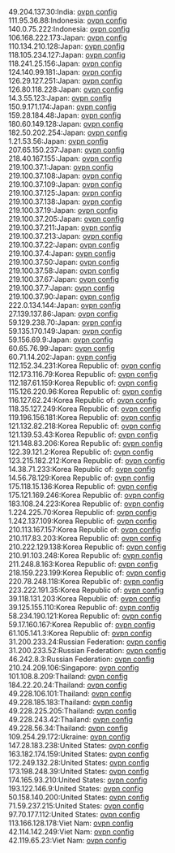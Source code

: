 49.204.137.30:India: [ovpn config](vpn/49_204_137_30.ovpn)  
111.95.36.88:Indonesia: [ovpn config](vpn/111_95_36_88.ovpn)  
140.0.75.222:Indonesia: [ovpn config](vpn/140_0_75_222.ovpn)  
106.168.222.173:Japan: [ovpn config](vpn/106_168_222_173.ovpn)  
110.134.210.128:Japan: [ovpn config](vpn/110_134_210_128.ovpn)  
118.105.234.127:Japan: [ovpn config](vpn/118_105_234_127.ovpn)  
118.241.25.156:Japan: [ovpn config](vpn/118_241_25_156.ovpn)  
124.140.99.181:Japan: [ovpn config](vpn/124_140_99_181.ovpn)  
126.29.127.251:Japan: [ovpn config](vpn/126_29_127_251.ovpn)  
126.80.118.228:Japan: [ovpn config](vpn/126_80_118_228.ovpn)  
14.3.55.123:Japan: [ovpn config](vpn/14_3_55_123.ovpn)  
150.9.171.174:Japan: [ovpn config](vpn/150_9_171_174.ovpn)  
159.28.184.48:Japan: [ovpn config](vpn/159_28_184_48.ovpn)  
180.60.149.128:Japan: [ovpn config](vpn/180_60_149_128.ovpn)  
182.50.202.254:Japan: [ovpn config](vpn/182_50_202_254.ovpn)  
1.21.53.56:Japan: [ovpn config](vpn/1_21_53_56.ovpn)  
207.65.150.237:Japan: [ovpn config](vpn/207_65_150_237.ovpn)  
218.40.167.155:Japan: [ovpn config](vpn/218_40_167_155.ovpn)  
219.100.37.1:Japan: [ovpn config](vpn/219_100_37_1.ovpn)  
219.100.37.108:Japan: [ovpn config](vpn/219_100_37_108.ovpn)  
219.100.37.109:Japan: [ovpn config](vpn/219_100_37_109.ovpn)  
219.100.37.125:Japan: [ovpn config](vpn/219_100_37_125.ovpn)  
219.100.37.138:Japan: [ovpn config](vpn/219_100_37_138.ovpn)  
219.100.37.19:Japan: [ovpn config](vpn/219_100_37_19.ovpn)  
219.100.37.205:Japan: [ovpn config](vpn/219_100_37_205.ovpn)  
219.100.37.211:Japan: [ovpn config](vpn/219_100_37_211.ovpn)  
219.100.37.213:Japan: [ovpn config](vpn/219_100_37_213.ovpn)  
219.100.37.22:Japan: [ovpn config](vpn/219_100_37_22.ovpn)  
219.100.37.4:Japan: [ovpn config](vpn/219_100_37_4.ovpn)  
219.100.37.50:Japan: [ovpn config](vpn/219_100_37_50.ovpn)  
219.100.37.58:Japan: [ovpn config](vpn/219_100_37_58.ovpn)  
219.100.37.67:Japan: [ovpn config](vpn/219_100_37_67.ovpn)  
219.100.37.7:Japan: [ovpn config](vpn/219_100_37_7.ovpn)  
219.100.37.90:Japan: [ovpn config](vpn/219_100_37_90.ovpn)  
222.0.134.144:Japan: [ovpn config](vpn/222_0_134_144.ovpn)  
27.139.137.86:Japan: [ovpn config](vpn/27_139_137_86.ovpn)  
59.129.238.70:Japan: [ovpn config](vpn/59_129_238_70.ovpn)  
59.135.170.149:Japan: [ovpn config](vpn/59_135_170_149.ovpn)  
59.156.69.9:Japan: [ovpn config](vpn/59_156_69_9.ovpn)  
60.65.76.99:Japan: [ovpn config](vpn/60_65_76_99.ovpn)  
60.71.14.202:Japan: [ovpn config](vpn/60_71_14_202.ovpn)  
112.152.34.231:Korea Republic of: [ovpn config](vpn/112_152_34_231.ovpn)  
112.173.116.79:Korea Republic of: [ovpn config](vpn/112_173_116_79.ovpn)  
112.187.61.159:Korea Republic of: [ovpn config](vpn/112_187_61_159.ovpn)  
115.126.220.96:Korea Republic of: [ovpn config](vpn/115_126_220_96.ovpn)  
116.127.62.24:Korea Republic of: [ovpn config](vpn/116_127_62_24.ovpn)  
118.35.127.249:Korea Republic of: [ovpn config](vpn/118_35_127_249.ovpn)  
119.196.156.181:Korea Republic of: [ovpn config](vpn/119_196_156_181.ovpn)  
121.132.82.218:Korea Republic of: [ovpn config](vpn/121_132_82_218.ovpn)  
121.139.53.43:Korea Republic of: [ovpn config](vpn/121_139_53_43.ovpn)  
121.148.83.206:Korea Republic of: [ovpn config](vpn/121_148_83_206.ovpn)  
122.39.121.2:Korea Republic of: [ovpn config](vpn/122_39_121_2.ovpn)  
123.215.182.212:Korea Republic of: [ovpn config](vpn/123_215_182_212.ovpn)  
14.38.71.233:Korea Republic of: [ovpn config](vpn/14_38_71_233.ovpn)  
14.56.78.129:Korea Republic of: [ovpn config](vpn/14_56_78_129.ovpn)  
175.118.15.136:Korea Republic of: [ovpn config](vpn/175_118_15_136.ovpn)  
175.121.169.246:Korea Republic of: [ovpn config](vpn/175_121_169_246.ovpn)  
183.108.24.223:Korea Republic of: [ovpn config](vpn/183_108_24_223.ovpn)  
1.224.225.70:Korea Republic of: [ovpn config](vpn/1_224_225_70.ovpn)  
1.242.137.109:Korea Republic of: [ovpn config](vpn/1_242_137_109.ovpn)  
210.113.167.157:Korea Republic of: [ovpn config](vpn/210_113_167_157.ovpn)  
210.117.83.203:Korea Republic of: [ovpn config](vpn/210_117_83_203.ovpn)  
210.222.129.138:Korea Republic of: [ovpn config](vpn/210_222_129_138.ovpn)  
210.91.103.248:Korea Republic of: [ovpn config](vpn/210_91_103_248.ovpn)  
211.248.8.163:Korea Republic of: [ovpn config](vpn/211_248_8_163.ovpn)  
218.159.223.199:Korea Republic of: [ovpn config](vpn/218_159_223_199.ovpn)  
220.78.248.118:Korea Republic of: [ovpn config](vpn/220_78_248_118.ovpn)  
223.222.191.35:Korea Republic of: [ovpn config](vpn/223_222_191_35.ovpn)  
39.118.131.203:Korea Republic of: [ovpn config](vpn/39_118_131_203.ovpn)  
39.125.155.110:Korea Republic of: [ovpn config](vpn/39_125_155_110.ovpn)  
58.234.190.121:Korea Republic of: [ovpn config](vpn/58_234_190_121.ovpn)  
59.17.160.167:Korea Republic of: [ovpn config](vpn/59_17_160_167.ovpn)  
61.105.141.3:Korea Republic of: [ovpn config](vpn/61_105_141_3.ovpn)  
31.200.233.24:Russian Federation: [ovpn config](vpn/31_200_233_24.ovpn)  
31.200.233.52:Russian Federation: [ovpn config](vpn/31_200_233_52.ovpn)  
46.242.8.3:Russian Federation: [ovpn config](vpn/46_242_8_3.ovpn)  
210.24.209.106:Singapore: [ovpn config](vpn/210_24_209_106.ovpn)  
101.108.8.209:Thailand: [ovpn config](vpn/101_108_8_209.ovpn)  
184.22.20.24:Thailand: [ovpn config](vpn/184_22_20_24.ovpn)  
49.228.106.101:Thailand: [ovpn config](vpn/49_228_106_101.ovpn)  
49.228.185.183:Thailand: [ovpn config](vpn/49_228_185_183.ovpn)  
49.228.225.205:Thailand: [ovpn config](vpn/49_228_225_205.ovpn)  
49.228.243.42:Thailand: [ovpn config](vpn/49_228_243_42.ovpn)  
49.228.56.34:Thailand: [ovpn config](vpn/49_228_56_34.ovpn)  
109.254.29.172:Ukraine: [ovpn config](vpn/109_254_29_172.ovpn)  
147.28.183.238:United States: [ovpn config](vpn/147_28_183_238.ovpn)  
163.182.174.159:United States: [ovpn config](vpn/163_182_174_159.ovpn)  
172.249.132.28:United States: [ovpn config](vpn/172_249_132_28.ovpn)  
173.198.248.39:United States: [ovpn config](vpn/173_198_248_39.ovpn)  
174.165.93.210:United States: [ovpn config](vpn/174_165_93_210.ovpn)  
193.122.146.9:United States: [ovpn config](vpn/193_122_146_9.ovpn)  
50.158.140.200:United States: [ovpn config](vpn/50_158_140_200.ovpn)  
71.59.237.215:United States: [ovpn config](vpn/71_59_237_215.ovpn)  
97.70.177.112:United States: [ovpn config](vpn/97_70_177_112.ovpn)  
113.166.128.178:Viet Nam: [ovpn config](vpn/113_166_128_178.ovpn)  
42.114.142.249:Viet Nam: [ovpn config](vpn/42_114_142_249.ovpn)  
42.119.65.23:Viet Nam: [ovpn config](vpn/42_119_65_23.ovpn)  
